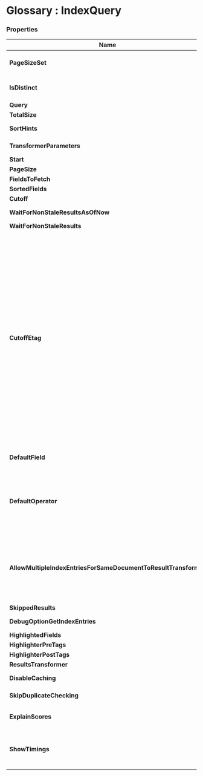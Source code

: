 ﻿# Glossary : IndexQuery

### Properties

| Name | Type | Description |
| ------------- | ------------- | ----- |
| **PageSizeSet** | bool | Whatever the page size was explicitly set or still at its default value |
| **IsDistinct** | bool | Whatever we should apply distinct operation to the query on the server side |
| **Query** | string | The query |
| **TotalSize** | Reference&lt;int&gt; | The total size |
| **SortHints** | Dictionary&lt;string, SortOptions&gt; | The sort hints |
| **TransformerParameters** | Dictionary&lt;string, RavenJToken&gt; | Additional transformer parameters |
| **Start** | int | The start of records to read |
| **PageSize** |  int | The page size |
| **FieldsToFetch** | string[] | The fields names to fetch |
| **SortedFields** | SortedField[] | The fields to sort by |
| **Cutoff** | DateTime? | The cutoff date |
| **WaitForNonStaleResultsAsOfNow** | bool | the WaitForNonStaleResultsAsOfNow |
| **WaitForNonStaleResults** | bool | the WaitForNonStaleResults |
| **CutoffEtag** | Etag | Cutoff etag is used to check if the index has already process a document with the given etag. Unlike Cutoff, which uses dates and is susceptible to clock synchronization issues between machines, cutoff etag doesn't rely on both the server and client having a synchronized clock and  can work without it. However, when used to query map/reduce indexes, it does NOT guarantee that the document that this etag belong to is actually considered for the results. What it does it guarantee that the document has been mapped, but not that the mapped values has been reduce.  Since map/reduce queries, by their nature,tend to be far less susceptible to issues with staleness, this is  considered to be an acceptable tradeoff. If you need absolute no staleness with a map/reduce index, you will need to ensure synchronized clocks and  use the Cutoff date option, instead. |
| **DefaultField** | string | The default field to use when querying directly on the Lucene query |
| **DefaultOperator** | QueryOperator | Changes the default operator mode we use for queries. When set to Or a query such as 'Name:John Age:18' will be interpreted as:  Name:John OR Age:18 When set to And the query will be interpreted as: Name:John AND Age:18 |
| **AllowMultipleIndexEntriesForSameDocumentToResultTransformer** | bool | If set to true, this property will send multiple index entries from the same document (assuming the index project them) to the result transformer function. Otherwise, those entries will be consolidate an the transformer will be  called just once for each document in the result set |
| **SkippedResults** | Reference&lt;int&gt; | the number of skipped results. |
| **DebugOptionGetIndexEntries** | bool |  Whatever we should get the raw index queries |
| **HighlightedFields** | HighlightedField[] | The options to highlight the fields |
| **HighlighterPreTags** | string[] |  The highlighter pre tags |
| **HighlighterPostTags** | string[] | The highlighter post tags |
| **ResultsTransformer** | string | The results transformer |
| **DisableCaching** | bool | Whatever we should disable caching of query results |
| **SkipDuplicateChecking** | bool | Allow to skip duplicate checking during queries |
| **ExplainScores** | bool | Whatever a query result should contains an explanation about how docs scored against query |
| **ShowTimings** | bool | Indicates if detailed timings should be calculated for various query parts (Lucene search, loading documents, transforming results). Default: `false` |
	
